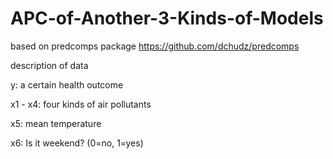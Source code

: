 # APC-of-Another-3-Kinds-of-Models
based on predcomps package https://github.com/dchudz/predcomps

description of data

y: a certain health outcome

x1 - x4: four kinds of air pollutants

x5: mean temperature

x6: Is it weekend? (0=no, 1=yes)
